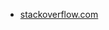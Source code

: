 * [stackoverflow.com](https://stackoverflow.com/questions/5135019/css-opacity-only-to-background-color-not-the-text-on-it)
